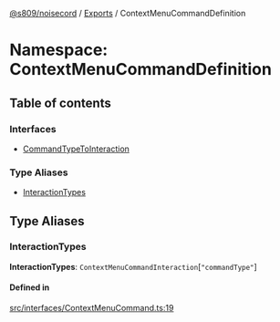 [@s809/noisecord](../README.md) / [Exports](../modules.md) / ContextMenuCommandDefinition

# Namespace: ContextMenuCommandDefinition

## Table of contents

### Interfaces

- [CommandTypeToInteraction](../interfaces/ContextMenuCommandDefinition.CommandTypeToInteraction.md)

### Type Aliases

- [InteractionTypes](ContextMenuCommandDefinition.md#interactiontypes)

## Type Aliases

### InteractionTypes

 **InteractionTypes**: `ContextMenuCommandInteraction`[``"commandType"``]

#### Defined in

[src/interfaces/ContextMenuCommand.ts:19](https://github.com/s809/noisecord/blob/6d7ed8b/src/interfaces/ContextMenuCommand.ts#L19)

